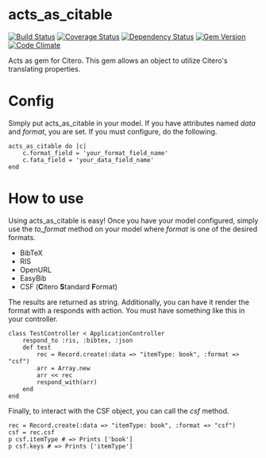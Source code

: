 acts_as_citable
===============
[![Build Status](https://travis-ci.org/NYULibraries/acts_as_citable.png?branch=master)](https://travis-ci.org/NYULibraries/acts_as_citable)
[![Coverage Status](https://coveralls.io/repos/NYULibraries/acts_as_citable/badge.png?branch=master)](https://coveralls.io/r/NYULibraries/acts_as_citable)
[![Dependency Status](https://gemnasium.com/NYULibraries/acts_as_citable.png)](https://gemnasium.com/NYULibraries/acts_as_citable)
[![Gem Version](https://badge.fury.io/rb/acts_as_citable.png)](http://badge.fury.io/rb/acts_as_citable)
[![Code Climate](https://codeclimate.com/github/NYULibraries/acts_as_citable.png)](https://codeclimate.com/github/NYULibraries/acts_as_citable)

Acts as gem for Citero. This gem allows an object to utilize Citero's translating properties.

Config
======
Simply put acts_as_citable in your model. If you have attributes named _data_ and _format_, you are set. If you must configure, do the following.

    acts_as_citable do |c|
    	c.format_field = 'your_format_field_name'
    	c.fata_field = 'your_data_field_name'
	end

How to use
==========
Using acts_as_citable is easy! Once you have your model configured, simply use the _to\_format_ method on your model where _format_ is one of the desired formats.

* BibTeX
* RIS
* OpenURL
* EasyBib
* CSF (**C**itero **S**tandard **F**ormat)

The results are returned as string. Additionally, you can have it render the format with a responds with action. You must have something like this in your controller.

    class TestController < ApplicationController
    	respond_to :ris, :bibtex, :json
    	def test
    		rec = Record.create(:data => "itemType: book", :format => "csf")
    		arr = Array.new
    		arr << rec
    		respond_with(arr)
    	end
    end

Finally, to interact with the CSF object, you can call the _csf_ method.

    rec = Record.create(:data => "itemType: book", :format => "csf")
    csf = rec.csf
    p csf.itemType # => Prints ['book']
    p csf.keys # => Prints ['itemType']
